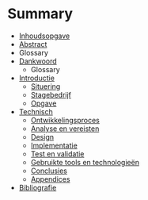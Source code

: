 # Summary

* [Inhoudsopgave](SUMMARY.md)
* [Abstract](README.md)
* Glossary
* [Dankwoord](Scriptie/Dankwoord.md)
   * Glossary
* [Introductie](Scriptie/Introductie/Introductie.md)
   * [Situering](Scriptie/Introductie/Situering.md)
   * [Stagebedrijf](Scriptie/Introductie/Bedrijf.md)
   * [Opgave](Scriptie/Introductie/Opgave.md)
* [Technisch](Scriptie/Technisch/Technisch.md)
   * [Ontwikkelingsproces](Scriptie/Technisch/Ontwikkelingsproces.md)
   * [Analyse en vereisten](Scriptie/Technisch/AnalyseVereisten.md)
   * [Design](Scriptie/Technisch/Design.md)
   * [Implementatie](Scriptie/Technisch/Implementatie.md)
   * [Test en validatie](Scriptie/Technisch/TestValidatie.md)
   * [Gebruikte tools en technologieën](Scriptie/Technisch/ToolsTechnologieen.md)
   * [Conclusies](Scriptie/Technisch/Conclusies.md)
   * [Appendices](Scriptie/Technisch/Appendices.md)
* [Bibliografie](Scriptie/Bibliografie.md)

